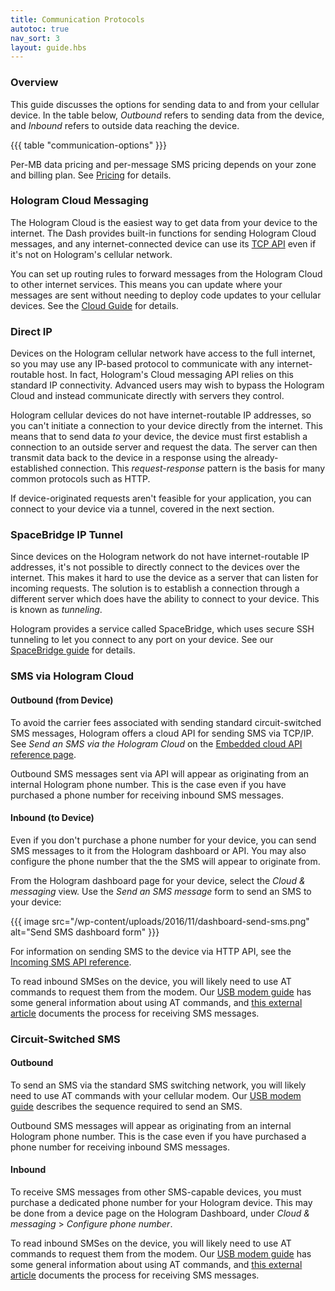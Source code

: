 ```yaml
---
title: Communication Protocols
autotoc: true
nav_sort: 3
layout: guide.hbs
---
```


### Overview

This guide discusses the options for sending data to and from your cellular
device. In the table below, *Outbound* refers to sending data from the device,
and *Inbound* refers to outside data reaching the device.

{{{ table "communication-options" }}}

Per-MB data pricing and per-message SMS pricing depends on your zone and billing
plan. See [Pricing](/pricing/) for details.

### Hologram Cloud Messaging

The Hologram Cloud is the easiest way to get data from your device to the
internet. The Dash provides built-in functions for sending Hologram Cloud
messages, and any internet-connected device can use its [TCP
API](/docs/reference/cloud/embedded) even if it's not on Hologram's
cellular network.

You can set up routing rules to forward messages from the Hologram Cloud to
other internet services. This means you can update where your messages are sent
without needing to deploy code updates to your 
cellular devices. See the [Cloud Guide](/docs/guide/cloud/overview/) for
details.

### Direct IP

Devices on the Hologram cellular network have access to the full internet, so
you may use any IP-based protocol to communicate with any internet-routable
host. In fact, Hologram's Cloud messaging API relies on this standard IP 
connectivity. Advanced users may wish to bypass the Hologram Cloud and instead
communicate directly with servers they control.

Hologram cellular devices do not have internet-routable IP addresses, so you can't initiate a
connection to your device directly from the internet. This means that to send
data *to* your device, the device must first establish a connection to an outside
server and request the data. The server can then transmit data back to the
device in a response using the already-established connection. This *request-response* 
pattern is the basis for many common protocols such as HTTP.

If device-originated requests aren't feasible for your application, you can
connect to your device via a tunnel, covered in the next section.

### SpaceBridge IP Tunnel

Since devices on the Hologram network do not have internet-routable IP
addresses, it's not possible to directly connect to the devices over the
internet. This makes it hard to use the device as a server that can listen for
incoming requests.
The solution is to establish a connection through a different server which does
have the ability to connect to your device. This is known as *tunneling*.

Hologram provides a service called SpaceBridge, which uses secure SSH tunneling
to let you connect to any port on your device. See our [SpaceBridge
guide](/docs/guide/cloud/spacebridge-tunnel/) for details.

### SMS via Hologram Cloud

#### Outbound (from Device)

To avoid the carrier fees associated with sending standard circuit-switched SMS
messages, Hologram offers a cloud API for sending SMS via TCP/IP. See *Send an
SMS via the Hologram Cloud* on the [Embedded cloud API reference
page](/docs/reference/cloud/embedded/).

Outbound SMS messages sent via API will appear as originating from an internal
Hologram phone number. This is the case even if you have purchased a phone
number for receiving inbound SMS messages.

#### Inbound (to Device)

Even if you don't purchase a phone number for your device, you can send SMS
messages to it from the Hologram dashboard or API. You may also configure the
phone number that the the SMS will appear to originate from.

From the Hologram dashboard page for your device, select the *Cloud & messaging*
view. Use the *Send an SMS message* form to send an SMS to your device:

{{{ image src="/wp-content/uploads/2016/11/dashboard-send-sms.png"
                   alt="Send SMS dashboard form" }}}

For information on sending SMS to the device via HTTP API, see the [Incoming SMS
API reference](http://docs.hologram.apiary.io/#reference/sms).

To read inbound SMSes on the device, you will likely need to use AT commands to
request them from the modem. Our [USB modem guide](/docs/guide/connect/usb-modem/) has
some general information about using AT commands, and [this external
article](http://www.smssolutions.net/tutorials/gsm/receivesmsat/) documents the
process for receiving SMS messages.

### Circuit-Switched SMS

#### Outbound

To send an SMS via the standard SMS switching network, you will likely need to
use AT commands with your cellular modem. Our [USB
modem guide](/docs/guide/connect/usb-modem/) describes the sequence required to send an
SMS.

Outbound SMS messages will appear as originating from an internal
Hologram phone number. This is the case even if you have purchased a phone
number for receiving inbound SMS messages.

#### Inbound

To receive SMS messages from other SMS-capable devices, you must purchase a
dedicated phone number for your Hologram device. This may be done from a
device page on the Hologram Dashboard, under *Cloud & messaging* > *Configure
phone number*.

To read inbound SMSes on the device, you will likely need to use AT commands to
request them from the modem. Our [USB modem guide](/docs/guide/connect/usb-modem/) has
some general information about using AT commands, and [this external
article](http://www.smssolutions.net/tutorials/gsm/receivesmsat/) documents the
process for receiving SMS messages.

